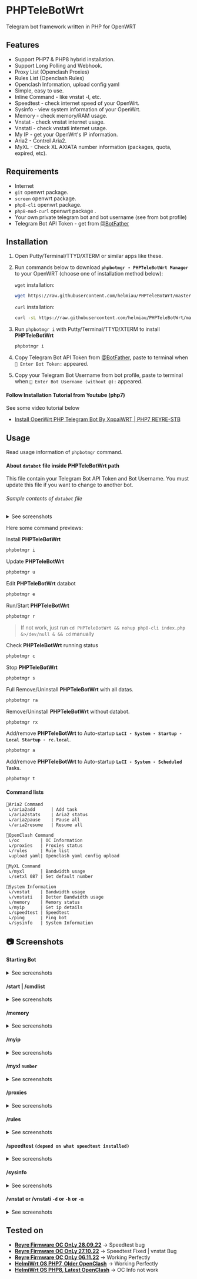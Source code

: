 # PHPTeleBotWrt
Telegram bot framework written in PHP for OpenWRT

## Features
* Support PHP7 & PHP8 hybrid installation.
* Support Long Polling and Webhook.
* Proxy List (Openclash Proxies)
* Rules List (Openclash Rules)
* Openclash Information, upload config yaml
* Simple, easy to use.
* Inline Command - like vnstat -l, etc.
* Speedtest - check internet speed of your OpenWrt.
* Sysinfo - view system information of your OpenWrt.
* Memory - check memory/RAM usage.
* Vnstat - check vnstat internet usage.
* Vnstati - check vnstati internet usage.
* My IP - get your OpenWrt's IP information.
* Aria2 - Control Aria2.
* MyXL - Check XL AXIATA number information (packages, quota, expired, etc).

## Requirements
- Internet
- `git` openwrt package.
- `screen` openwrt package.
- `php8-cli` openwrt package.
- `php8-mod-curl` openwrt package .
- Your own private telegram bot and bot username (see from bot profile)
- Telegram Bot API Token - get from [@BotFather](https://t.me/BotFather)

## Installation
1. Open Putty/Terminal/TTYD/XTERM or similar apps like these.
2. Run commands below to download **`phpbotmgr - PHPTeleBotWrt Manager`** to your OpenWRT (choose one of installation method below):

	`wget` installation:

	```sh
	wget https://raw.githubusercontent.com/helmiau/PHPTeleBotWrt/master/phpbotmgr -O /root/phpbotmgr && chmod +x /root/phpbotmgr
	```

	`curl` installation:

	```sh
	curl -sL https://raw.githubusercontent.com/helmiau/PHPTeleBotWrt/master/phpbotmgr > /root/phpbotmgr && chmod +x /root/phpbotmgr
	```

3. Run `phpbotmgr i` with Putty/Terminal/TTYD/XTERM to install **PHPTeleBotWrt**

	```sh
	phpbotmgr i
	```

4. Copy Telegram Bot API Token from [@BotFather](https://t.me/BotFather), paste to terminal when `💬 Enter Bot Token:` appeared.
5. Copy your Telegram Bot Username from bot profile, paste to terminal when `🤖 Enter Bot Username (without @):` appeared.


#### Follow Installation Tutorial from Youtube (php7)
See some video tutorial below
- [Install OpenWrt PHP Telegram Bot By XppaiWRT | PHP7 REYRE-STB](https://www.youtube.com/watch?v=JJPozNreVE0&lc=Ugy_OosDmlWRERUgvB94AaABAg.9iCzkvv1lxu9iV-s6tpDnO)

## Usage
Read usage information of `phpbotmgr` command.

#### About `databot` file inside PHPTeleBotWrt path
This file contain your Telegram Bot API Token and Bot Username. You must update this file if you want to change to another bot.

###### Sample contents of `databot` file

<details>
<summary>See screenshots</summary>
<p><img src="https://i.ibb.co/vP7csgQ/TokenBot.png" alt="bottoken"></p>
</details>

Here some command previews:

Install **PHPTeleBotWrt**
```sh
phpbotmgr i
```

Update **PHPTeleBotWrt**
```sh
phpbotmgr u
```

Edit **PHPTeleBotWrt** databot
```sh
phpbotmgr e
```
	
Run/Start **PHPTeleBotWrt**
```sh
phpbotmgr r
```

> If not work, just run `cd PHPTeleBotWrt && nohup php8-cli index.php &>/dev/null & && cd` manually

Check **PHPTeleBotWrt** running status
```sh
phpbotmgr c
```

Stop **PHPTeleBotWrt**
```sh
phpbotmgr s
```

Full Remove/Uninstall **PHPTeleBotWrt** with all datas.
```sh
phpbotmgr ra
```

Remove/Uninstall **PHPTeleBotWrt** without databot.
```sh
phpbotmgr rx
```

Add/remove **PHPTeleBotWrt** to Auto-startup **`LuCI - System - Startup - Local Startup - rc.local`**.
```sh
phpbotmgr a
```

Add/remove **PHPTeleBotWrt** to Auto-startup **`LuCI - System - Scheduled Tasks`**.
```sh
phpbotmgr t
```

#### Command lists
```
📁Aria2 Command
 ↳/aria2add      | Add task
 ↳/aria2stats    | Aria2 status
 ↳/aria2pause    | Pause all
 ↳/aria2resume   | Resume all
 
📁OpenClash Command
 ↳/oc        | OC Information
 ↳/proxies   | Proxies status 
 ↳/rules     | Rule list 
 ↳upload yaml| Openclash yaml config upload

📁MyXL Command
 ↳/myxl      | Bandwidth usage 
 ↳/setxl 087 | Set default number

📁System Information
 ↳/vnstat    | Bandwidth usage 
 ↳/vnstati   | Better Bandwidth usage 
 ↳/memory    | Memory status 
 ↳/myip      | Get ip details 
 ↳/speedtest | Speedtest 
 ↳/ping      | Ping bot
 ↳/sysinfo   | System Information
```

## 📷 Screenshots

#### Starting Bot

<details>
<summary>See screenshots</summary>
<p><img src="https://i.ibb.co/mcYqq3S/startbot.png" alt="Startingbot"></p>
<h5 id="-start-cmdlist">/start | /cmdlist</h5>
</details>

#### /start | /cmdlist

<details>
<summary>See screenshots</summary>
<p><img src="https://i.ibb.co/y4wqFwb/cmdlist.png" alt="Start cmdlist"></p>
</details>

#### /memory

<details>
<summary>See screenshots</summary>
<h5 id="-memory">/memory</h5>
<p><img src="https://i.ibb.co/cwQ8m1C/memory.png" alt="Memory"></p>
</details>

#### /myip

<details>
<summary>See screenshots</summary>
<h5 id="-myip">/myip</h5>
<p><img src="https://i.ibb.co/PQVB3DH/myip.png" alt="Myip"></p>
</details>

#### /myxl `number`

<details>
<summary>See screenshots</summary>
<h5 id="-myxl-number-">/myxl <code>number</code></h5>
<p><img src="https://i.ibb.co/bBMf0rg/myxl.png" alt="MyXL"></p>
</details>

#### /proxies

<details>
<summary>See screenshots</summary>
<h5 id="-proxies">/proxies</h5>
<p><img src="https://i.ibb.co/0fmXhjX/proxies.png" alt="Proxies"></p>
</details>

#### /rules

<details>
<summary>See screenshots</summary>
<h5 id="-rules">/rules</h5>
<p><img src="https://i.ibb.co/8DtrH3n/rules.png" alt="Rules"></p>
</details>

#### /speedtest `(depend on what speedtest installed)`

<details>
<summary>See screenshots</summary>
<h5 id="-speedtest-depend-on-what-speedtest-installed-">/speedtest <code>(depend on what speedtest installed)</code></h5>
<p><img src="https://i.ibb.co/r3cV90Y/speedtest.png" alt="Speedtest"></p>
</details>

#### /sysinfo

<details>
<summary>See screenshots</summary>
<h5 id="-sysinfo">/sysinfo</h5>
<p><img src="https://i.ibb.co/2tqS3cM/sysinfo.png" alt="sysinfo"></p>
</details>

#### /vnstat or /vnstati `-d` or `-h` or `-m`

<details>
<summary>See screenshots</summary>
<h5 id="-vnstat-d-or-h-or-m-">/vnstat <code>-d or -h or -m</code></h5>
<p><img src="https://i.ibb.co/0ycJhvP/vnstat.png" alt="vnstat"></p>
</details>

## Tested on
* [**Reyre Firmware OC OnLy 28.09.22**](https://www.youtube.com/watch?v=vtjw38V2ybA) -> Speedtest bug
* [**Reyre Firmware OC OnLy 27.10.22**](https://www.youtube.com/watch?v=0KWgy6P2PVYA) -> Speedtest Fixed | vnstat Bug
* [**Reyre Firmware OC OnLy 06.11.22**](https://www.youtube.com/watch?v=SBHcJJC8ln0) -> Working Perfectly
* [**HelmiWrt OS PHP7, Older OpenClash**](https://www.cararegistrasi.com/nMfJevPD5cn4) -> Working Perfectly
* [**HelmiWrt OS PHP8, Latest OpenClash**](https://www.cararegistrasi.com/nMfJevPD5cn4) -> OC Info not work
